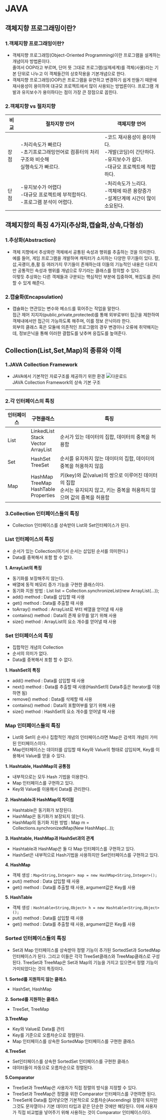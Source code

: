 # JAVA

## 객체지향 프로그래밍이란?
### 1.객체지향 프로그래밍이란?
* 객체지향 프로그래밍(Object-Oriented Programming)이란 프로그램을 설계하는 개념이자 방법론이다.<br>
  줄여서 OOP라고 부르며, 단어 뜻 그대로 프로그램(실제세계)를 객체(사물)라는 기본 단위로 나누고 이 객체들간의 상호작용을 기본개념으로 한다.
* 객체지향 프로그래밍(OOP)은 프로그램을 유연하고 변경하기 쉽게 만들기 때문에 재사용성이 용이하여 대규모 프로젝트에서 많이 사용되는 방법론이다. 프로그램 개발과 유지보수가 용이하다는 점이
  가장 큰 장점으로 꼽힌다.

### 2.객체지향 vs 절차지향
|비교|절차지향 언어|객체지향 언어|
|--|----|----|
|장점|-처리속도가 빠르다<br>-초기프로그래밍언어로 컴퓨터의 처리구조와 비슷해<br>실행속도가 빠르다.|-코드 재사용성이 용이하다.<br>-개발(코딩)이 간단하다.<br>-유지보수가 쉽다.<br>-대규모 프로젝트에 적합하다.|
|단점|-유지보수가 어렵다<br>-대규모 프로젝트에 부적합하다.<br>-프로그램 분석이 어렵다.|-처리속도가 느리다.<br>-객체에 따른 용량증가<br>-설계단계에 시간이 많이 소요된다.|

## 객체지향의 특징 4가지(추상화,캡슐화,상속,다형성)

### 1.추상화(Abstraction)
* 객체 지향에서 추상화란 객체에서 공통된 속성과 행위를 추출하는 것을 의미한다.<br>
  예를 들어, 게임 프로그램을 개발하며 캐릭터가 소지하는 다양한 무기들이 있다. 칼,삽,곡괭이,총,활 등 여러가지 무기들이 존재하는데 이들의 기능적인 내용은 다르지만 공통적인 속성과
  행위를 개념으로 무기라는 클래스를 정의할 수 있다. <br>
  이렇듯 추상화는 다른 객체들과 구분되는 핵심적인 부분에 집중하여, 복잡도를 관리할 수 있게 해준다.
  
### 2.캡슐화(Encapsulation)
* 캡슐화는 연관있는 변수와 메소드를 묶어주는 작업을 말한다.<br>
  접근 제어 지지자(public,private,protected)를 통해 외부로부터 접근을 제한하여 객체내에서만 접근이 가능하도록 해주며, 이를 정보 은닉이라 한다.<br>
  외부의 클래스 혹은 모듈에 의존적인 프로그램의 경우 변경이나 오류에 취약해지는데, 정보은닉을 통해 이러한 결합도를 낮추며 응집도를 높여준다.

## Collection(List,Set,Map)의 종류와 이해

### 1.JAVA Collection Framework
* JAVA에서 기본적인 자료구조를 제공하기 위한 환경
![다운로드](https://user-images.githubusercontent.com/72905696/118445618-a255b480-b729-11eb-8904-742eb74f185b.png)<br>
JAVA Collection Framework의 상속 기본 구조
***
### 2.각 인터페이스의 특징
|인터페이스|구현클래스|특징|
|---|---|-----|
|List|LinkedList<br>Stack<br>Vector<br>ArrayList|순서가 있는 데이터의 집합, 데이터의 중복을 허용함|
|Set|HashSet<br>TreeSet|순서를 유지하지 않는 데이터의 집합, 데이터의 중복을 허용하지 않음|
|Map|HashMap<br>TreeMap<br>HashTable<br>Properties|키(key)와 값(value)의 쌍으로 이루어진 데이터의 집합<br>순서는 유지되지 않고, 키는 중복을 허용하지 않으며 값의 중복을 허용함|

### 3.Collection 인터페이스들의 특징
* Collection 인터페이스를 상속받아 List와 Set인터페이스가 된다.

### List 인터페이스의 특징
* 순서가 있는 Collection(여기서 순서는 삽입된 순서를 의미한다.)
* Data를 중복해서 포함 할 수 없다.

__1. ArrayList의 특징__
* 동기화를 보장해주지 않는다.
* 배열에 동적 메모리 증가 기능을 구현한 클래스이다.
* 동기화 지원 방법 : List list = Collection.synchronizeList(new ArrayList(...));
* add() method : Data를 삽입할 때 사용
* get() method : Data를 추출할 때 사용
* toArray() method : ArrayList로 부터 배열을 얻어낼 때 사용
* contains() method : Data의 존재 유무를 알기 위해 사용
* size() method : ArrayList의 요소 개수를 얻어낼 때 사용

### Set 인터페이스의 특징
* 집합적인 개념의 Collection
* 순서의 의미가 없다.
* Data를 중복해서 포함 할 수 없다.

__1. HashSet의 특징__
* add() method : Data를 삽입할 때 사용
* next() method : Data를 추출할 때 사용(HashSet의 Data추출은 Iterator를 이용하면 됨)
* remove() method : Data를 삭제할 때 사용
* contains() method : Data의 포함여부를 알기 위해 사용
* size() method : HashSet의 요소 개수를 얻어낼 때 사용

### Map 인터페이스들의 특징
* List와 Set이 순서나 집합적인 개념의 인터페이스라면 Map은 검색의 개념이 가미된 인터페이스이다.
* Map인터페이스는 데이터를 삽입할 때 Key와 Value의 형태로 삽입되며, Key를 이용해서 Value를 얻을 수 있다.

__1. Hashtable, HashMap의 공통점__
* 내부적으로는 모두 Hash 기법을 이용한다.
* Map 인터페이스를 구현하고 있다.
* Key와 Value를 이용해서 Data를 관리한다.

__2. Hashtable과 HashMap의 차이점__
* Hashtable은 동기화가 보장된다.
* HashMap은 동기화가 보장되지 않는다.
* HashMap의 동기화 지원 방법 : Map m = Collections.synchronizedMap(New HashMap(...));

__3. Hashtable, HashMap과 HashSet과의 관계__
* Hashtable과 HashMap은 둘 다 Map 인터페이스를 구현하고 있다.
* HashSet은 내부적으로 Hash기법을 사용하지만 Set인터페이스를 구현하고 있다.

__4. HashMap__
* 객체 생성 : ```Map<String,Integer> map = new HashMap<String,Integer>();```
* put() method : Data 삽입할 때 사용
* get() method : Data를 추출할 때 사용, argument값은 Key를 사용

__5. HashTable__
* 객체 생성 : ```Hashtable<String,Object> h = new Hashtable<String,Object>();```
* put() method : Data를 삽입할 때 사용
* get() method : Data를 추출할 때 사용, argument값은 Key를 사용

### Sorted 인터페이스들의 특징
* Set과 Map 인터페이스를 상속받아 정렬 기능이 추가된 SortedSet과 SortedMap 인터페이스가 된다. 그리고 이들은 각각 TreeSet클래스와 TreeMap클래스로 구성된다.
  TreeSet과 TreeMap은 Set과 Map의 기능을 가지고 있으면서 정렬 기능이 가미되었다는 것이 특징이다.

__1. Sorted를 지원하지 않는 클래스__
* HashSet, HashMap

__2. Sorted를 지원하는 클래스__
* TreeSet, TreeMap

__3.TreeMap__
* Key와 Value로 Data를 관리
* Key를 기준으로 오름차순으로 정렬된다.
* Map 인터페이스를 상속한 SortedMap 인터페이스를 구현한 클래스

__4.TreeSet__
* Set인터페이스를 상속한 SortedSet 인터페이스를 구현한 클래스
* 데이터들이 자동으로 오름차순으로 정렬된다.

__5.Comparator__
* TreeSet과 TreeMap은 사용자가 직접 정렬의 방식을 지정할 수 있다.
* TreeSet과 TreeMap은 정렬을 위한 Comparator 인터페이스를 구현하면 된다.
* TreeSet에 Data를 집어넣으면 기본적으로 오름차순(Ascending) 정렬이 되지만 그것도 문자열이나 기본 데이터 타입과 같은 단순한 것에만 해당된다.
  이에 사용자가 직접 비교법을 넣어주기 위해 사용하는 것이 Comparator 인터페이스이다.
